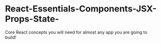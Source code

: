# React-Essentials-Components-JSX-Props-State-
Core React concepts you will need for almost any app you are going to build!
